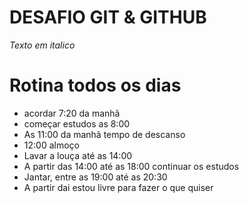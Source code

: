 # DESAFIO GIT & GITHUB

*Texto em italico*

# **Rotina todos os dias**

- acordar 7:20 da manhã
- começar estudos as 8:00 
- As 11:00 da manhã tempo de descanso
- 12:00 almoço
- Lavar a louça até as 14:00
- A partir das 14:00 até as 18:00 continuar os estudos
- Jantar, entre as 19:00 até as 20:30
- A partir dai estou livre para fazer o que quiser 
